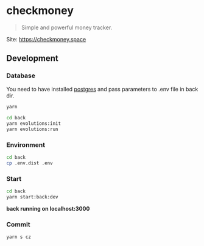 # checkmoney

> Simple and powerful money tracker.

Site: https://checkmoney.space

## Development

### Database

You need to have installed [postgres](https://www.postgresql.org) and pass parameters to .env file in back dir.

```sh
yarn
  
cd back
yarn evolutions:init
yarn evolutions:run
```

### Environment

```sh
cd back
cp .env.dist .env
```

### Start

```sh
cd back
yarn start:back:dev
```

**back running on localhost:3000**

### Commit

```sh
yarn s cz
```
